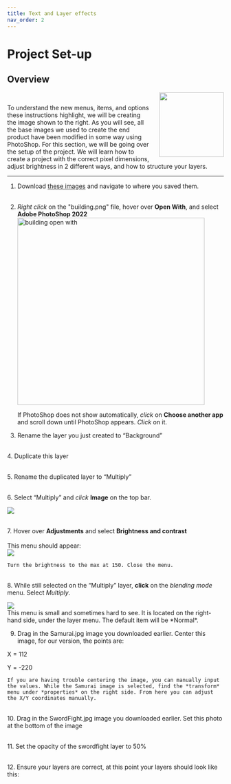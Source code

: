 ```yaml
---
title: Text and Layer effects
nav_order: 2
---
```


# Project Set-up  

## Overview
<img align= "right" width ="150" style="padding-left: 20px;" src="https://user-images.githubusercontent.com/90651225/161884126-5cbe8f3c-45b2-4843-a83e-3e3aa23abbc4.png">
<p style="padding-top: 27px;">
To understand the new menus, items, and options these instructions highlight, we will be creating the image shown to the right. As you will see, all the base images we used to create the end product have been modified in some way using PhotoShop. For this section, we will be going over the setup of the project. We will learn how to create a project with the correct pixel dimensions, adjust brightness in 2 different ways, and how to structure your layers.
</p>
<hr>

1. Download <a href="https://drive.google.com/drive/folders/1faK0iXuR9faH_1cJNtLx3uBfQIA4kwte?usp=sharing">these images<a> and navigate to where you saved them.  
    <br/>
2. *Right click* on the "building.png" file, hover over **Open With**, and select **Adobe PhotoShop 2022**
    <br/>
    <img width="435" alt="building open with" src="https://user-images.githubusercontent.com/90651225/161665716-8cac88c3-1b42-421b-a773-46d924a2dfc3.png">  
    
    If PhotoShop does not show automatically, *click* on **Choose another app** and scroll down until PhotoShop appears. *Click* on it.
    
3. Rename the layer you just created to “Background”  
    
&nbsp;  
4. Duplicate this layer  
    
&nbsp;  
5. Rename the duplicated layer to “Multiply”  
    
&nbsp;  
6. Select “Multiply” and *click* **Image** on the top bar.  
    
<img src="https://user-images.githubusercontent.com/90651225/161897158-f10c99df-b6d1-4f25-a418-d3e03311d381.gif">

&nbsp;  
7. Hover over **Adjustments** and select **Brightness and contrast**  
    <br/>
    This menu should appear:
    <br/>
    <img style="margin-left: auto; margin-right: auto;" src="https://user-images.githubusercontent.com/90651225/161897476-f3413db5-7df4-4b79-af0e-b1c7448c6171.png">
    <br/>  
    
    Turn the brightness to the max at 150. Close the menu.  
    
&nbsp;  
8. While still selected on the “Multiply” layer, **click** on the *blending mode* menu. Select *Multiply*.  
    
<img src="https://user-images.githubusercontent.com/90651225/161898705-c3ea9b95-2cb7-4619-8cc2-949dafe25979.png">

<br/>
    This menu is small and sometimes hard to see. It is located on the right-hand side, under the layer menu. The default item will be *Normal*.  
    
9. Drag in the Samurai.jpg image you downloaded earlier. Center this image, for our version, the points are:  
    
X = 112  
    
Y = -220
    
    If you are having trouble centering the image, you can manually input the values. While the Samurai image is selected, find the *transform* menu under *properties* on the right side. From here you can adjust the X/Y coordinates manually.

&nbsp;  
10. Drag in the SwordFight.jpg image you downloaded earlier. Set this photo at the bottom of the image
    
&nbsp;  
11. Set the opacity of the swordfight layer to 50%
    
&nbsp;  
12. Ensure your layers are correct, at this point your layers should look like this:
    
